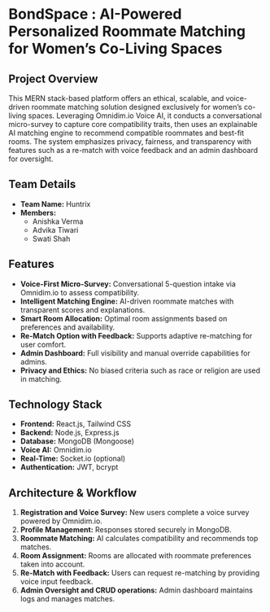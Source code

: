 <h1> BondSpace : AI-Powered Personalized Roommate Matching for Women’s Co-Living Spaces</h1>

  <h2>Project Overview</h2>
  <p>
    This MERN stack-based platform offers an ethical, scalable, and voice-driven roommate matching solution designed exclusively for women’s co-living spaces. Leveraging Omnidim.io Voice AI, it conducts a conversational micro-survey to capture core compatibility traits, then uses an explainable AI matching engine to recommend compatible roommates and best-fit rooms. The system emphasizes privacy, fairness, and transparency with features such as a re-match with voice feedback and an admin dashboard for oversight.
  </p>

  <h2>Team Details</h2>
  <ul>
    <li><strong>Team Name:</strong> Huntrix</li>
    <li><strong>Members:</strong>
      <ul>
        <li>Anishka Verma
        <li>Advika Tiwari 
        <li>Swati Shah
      </ul>
    </li>
  </ul>

  <h2>Features</h2>
  <ul>
    <li><strong>Voice-First Micro-Survey:</strong> Conversational 5-question intake via Omnidim.io to assess compatibility.</li>
    <li><strong>Intelligent Matching Engine:</strong> AI-driven roommate matches with transparent scores and explanations.</li>
    <li><strong>Smart Room Allocation:</strong> Optimal room assignments based on preferences and availability.</li>
    <li><strong>Re-Match Option with Feedback:</strong> Supports adaptive re-matching for user comfort.</li>
    <li><strong>Admin Dashboard:</strong> Full visibility and manual override capabilities for admins.</li>
    <li><strong>Privacy and Ethics:</strong> No biased criteria such as race or religion are used in matching.</li>
  </ul>

  <h2>Technology Stack</h2>
  <ul>
    <li><strong>Frontend:</strong> React.js, Tailwind CSS</li>
    <li><strong>Backend:</strong> Node.js, Express.js</li>
    <li><strong>Database:</strong> MongoDB (Mongoose)</li>
    <li><strong>Voice AI:</strong> Omnidim.io</li>
    <li><strong>Real-Time:</strong> Socket.io (optional)</li>
    <li><strong>Authentication:</strong> JWT, bcrypt</li>
  </ul>

  <h2>Architecture &amp; Workflow</h2>
  <ol>
    <li><strong>Registration and Voice Survey:</strong> New users complete a voice survey powered by Omnidim.io.</li>
    <li><strong>Profile Management:</strong> Responses stored securely in MongoDB.</li>
    <li><strong>Roommate Matching:</strong> AI calculates compatibility and recommends top matches.</li>
    <li><strong>Room Assignment:</strong> Rooms are allocated with roommate preferences taken into account.</li>
    <li><strong>Re-Match with Feedback:</strong> Users can request re-matching by providing voice input feedback.</li>
    <li><strong>Admin Oversight and CRUD operations:</strong> Admin dashboard maintains logs and manages matches.</li>
  </ol>

 
